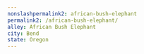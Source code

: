 ```yaml
---
﻿nonslashpermalink2: african-bush-elephant
permalink2: /african-bush-elephant/
alley: African Bush Elephant
city: Bend
state: Oregon
---
```

